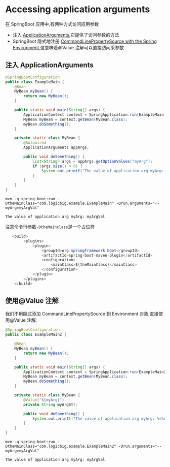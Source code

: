 # Accessing application arguments

在 SpringBoot 应用中,有两种方式访问应用参数

- 注入 [ApplicationArguments](http://docs.spring.io/spring-boot/docs/current/api/org/springframework/boot/ApplicationArguments.html),它提供了访问参数的方法
- SpringBoot 隐式地注册 [CommandLinePropertySource with the Spring Environment](https://www.logicbig.com/tutorials/spring-framework/spring-core/command-line-property-source.html),这意味着@Value 注解可以直接访问采参数

## 注入 ApplicationArguments

```java
@SpringBootConfiguration
public class ExampleMain {
    @Bean
    MyBean myBean() {
        return new MyBean();
    }

    public static void main(String[] args) {
        ApplicationContext context = SpringApplication.run(ExampleMain.class, args);
        MyBean myBean = context.getBean(MyBean.class);
        myBean.doSomething();
    }

    private static class MyBean {
        @Autowired
        ApplicationArguments appArgs;

        public void doSomething() {
            List<String> args = appArgs.getOptionValues("myArg");
            if (args.size() > 0) {
                System.out.printf("The value of application arg myArg: %s%n", args.get(0));
            }
        }
    }
}
```

```mvn -q spring-boot:run -DtheMainClass=&quot;com.logicbig.example.ExampleMain&quot; -Drun.arguments=&quot;--myArg=myArgVal&quot;
mvn -q spring-boot:run -DtheMainClass="com.logicbig.example.ExampleMain" -Drun.arguments="--myArg=myArgVal"
```

```
The value of application arg myArg: myArgVal
```

注意命令行参数`-DtheMainclass`是一个占位符

```java
   <build>
        <plugins>
            <plugin>
                <groupId>org.springframework.boot</groupId>
                <artifactId>spring-boot-maven-plugin</artifactId>
                <configuration>
                    <mainClass>${theMainClass}</mainClass>
                </configuration>
            </plugin>
        </plugins>
    </build>
```

## 使用@Value 注解

我们不用隐式添加 CommandLinePropertySource 到 Environment 对象,直接使用@Value 注解:

```java
@SpringBootConfiguration
public class ExampleMain2 {

    @Bean
    MyBean myBean() {
        return new MyBean();
    }

    public static void main(String[] args) {
        ApplicationContext context = SpringApplication.run(ExampleMain2.class, args);
        MyBean myBean = context.getBean(MyBean.class);
        myBean.doSomething();
    }

    private static class MyBean {
        @Value("${myArg}")
        private String myArgStr;

        public void doSomething() {
            System.out.printf("The value of application arg myArg: %s%n", myArgStr);
        }
    }
}
```

```
mvn -q spring-boot:run -DtheMainClass="com.logicbig.example.ExampleMain2" -Drun.arguments="--myArg=myArgVal"
```

```
The value of application arg myArg: myArgVal
```